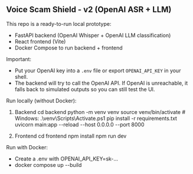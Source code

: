 Voice Scam Shield - v2 (OpenAI ASR + LLM)
----------------------------------------

This repo is a ready-to-run local prototype:
- FastAPI backend (OpenAI Whisper + OpenAI LLM classification)
- React frontend (Vite)
- Docker Compose to run backend + frontend

Important:
- Put your OpenAI key into a `.env` file or export `OPENAI_API_KEY` in your shell.
- The backend will try to call the OpenAI API. If OpenAI is unreachable, it falls back to simulated outputs so you can still test the UI.

Run locally (without Docker):
1) Backend
   cd backend
   python -m venv venv
   source venv/bin/activate   # Windows: .\venv\Scripts\Activate.ps1
   pip install -r requirements.txt
   uvicorn main:app --reload --host 0.0.0.0 --port 8000

2) Frontend
   cd frontend
   npm install
   npm run dev

Run with Docker:
- Create a .env with OPENAI_API_KEY=sk-...
- docker compose up --build

